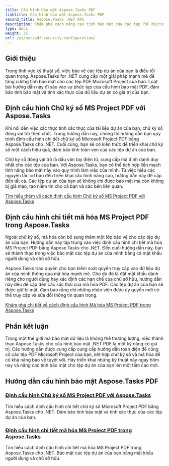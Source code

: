 ```yaml
---
title: Cấu hình bảo mật Aspose.Tasks PDF
linktitle: Cấu hình bảo mật Aspose.Tasks PDF
second_title: Aspose.Tasks .NET API
description: Khám phá cách nâng cao tính bảo mật của các tệp PDF Microsoft Project của bạn bằng Aspose.Tasks for .NET. Tìm hiểu kỹ thuật mã hóa và chữ ký số.
type: docs
weight: 35
url: /vi/net/pdf-security-configuration/
---
```

## Giới thiệu

Trong lĩnh vực kỹ thuật số, việc bảo vệ các tệp dự án của bạn là điều tối quan trọng. Aspose.Tasks for .NET cung cấp một giải pháp mạnh mẽ để tăng cường tính bảo mật cho các tệp PDF Microsoft Project của bạn. Loạt bài hướng dẫn này đi sâu vào sự phức tạp của cấu hình bảo mật PDF, đảm bảo tính bảo mật và tính xác thực của dữ liệu dự án có giá trị của bạn.

## Định cấu hình Chữ ký số MS Project PDF với Aspose.Tasks

Khi nói đến việc xác thực tính xác thực của tài liệu dự án của bạn, chữ ký số đóng vai trò then chốt. Trong hướng dẫn này, chúng tôi hướng dẫn bạn quy trình định cấu hình chi tiết chữ ký số Microsoft Project PDF bằng Aspose.Tasks cho .NET. Cuối cùng, bạn sẽ có kiến thức để triển khai chữ ký số một cách hiệu quả, đảm bảo tính toàn vẹn của các tệp dự án của bạn.

Chữ ký số đóng vai trò là dấu vân tay điện tử, cung cấp mã định danh duy nhất cho các tệp của bạn. Với Aspose.Tasks, bạn có thể tích hợp liền mạch tính năng bảo mật này vào quy trình làm việc của mình. Từ việc hiểu các nguyên tắc cơ bản đến triển khai cấu hình nâng cao, hướng dẫn này đề cập đến tất cả. Các tệp dự án của bạn sẽ không chỉ được bảo mật mà còn không bị giả mạo, tạo niềm tin cho cả bạn và các bên liên quan.

[Tìm hiểu thêm về cách định cấu hình Chữ ký số MS Project PDF với Aspose.Tasks](./pdf-digital-signature-details/)

## Định cấu hình chi tiết mã hóa MS Project PDF trong Aspose.Tasks

Ngoài chữ ký số, mã hóa còn bổ sung thêm một lớp bảo vệ cho các tệp dự án của bạn. Hướng dẫn này tập trung vào việc định cấu hình chi tiết mã hóa MS Project PDF bằng Aspose.Tasks cho .NET. Đến cuối hướng dẫn này, bạn sẽ thành thạo trong việc bảo mật các tệp dự án của mình bằng cả mật khẩu người dùng và chủ sở hữu.

Aspose.Tasks trao quyền cho bạn kiểm soát quyền truy cập vào dữ liệu dự án của mình thông qua mã hóa mạnh mẽ. Cho dù đó là đặt mật khẩu dành riêng cho người dùng hay xác định các hạn chế của chủ sở hữu, hướng dẫn này đều đề cập đến các sắc thái của mã hóa PDF. Các tệp dự án của bạn sẽ được giữ bí mật, đảm bảo rằng chỉ những nhân viên được ủy quyền mới có thể truy cập và sửa đổi thông tin quan trọng.

[Khám phá chi tiết về cách định cấu hình Mã hóa MS Project PDF trong Aspose.Tasks](./pdf-encryption-details/)

## Phần kết luận

Trong một thế giới mà bảo mật dữ liệu là không thể thương lượng, việc thành thạo Aspose.Tasks cho cấu hình bảo mật .NET PDF là một kỹ năng có giá trị. Các hướng dẫn được cung cấp cung cấp hướng dẫn toàn diện để củng cố các tệp PDF Microsoft Project của bạn, kết hợp chữ ký số và mã hóa để có khả năng bảo vệ tuyệt vời. Hãy triển khai những kỹ thuật này ngay hôm nay và nâng cao tính bảo mật cho tệp dự án của bạn lên một tầm cao mới.

## Hướng dẫn cấu hình bảo mật Aspose.Tasks PDF
### [Định cấu hình Chữ ký số MS Project PDF với Aspose.Tasks](./pdf-digital-signature-details/)
Tìm hiểu cách định cấu hình chi tiết chữ ký số Microsoft Project PDF bằng Aspose.Tasks cho .NET. Đảm bảo tính bảo mật và tính xác thực của các tệp dự án của bạn.
### [Định cấu hình chi tiết mã hóa MS Project PDF trong Aspose.Tasks](./pdf-encryption-details/)
Tìm hiểu cách định cấu hình chi tiết mã hóa MS Project PDF trong Aspose.Tasks cho .NET. Bảo mật các tệp dự án của bạn bằng mật khẩu người dùng và chủ sở hữu.